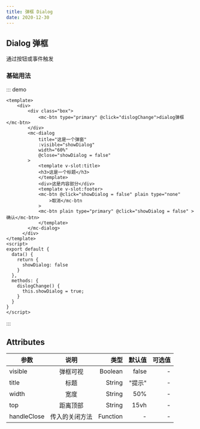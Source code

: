 ```yaml
---
title: 弹框 Dialog
date: 2020-12-30
---
```


## Dialog 弹框

通过按钮或事件触发

### 基础用法

::: demo

```vue
<template>
    <div>
        <div class="box">
            <mc-btn type="primary" @click="dislogChange">dialog弹框</mc-btn>
        </div>
        <mc-dialog
            title="这是一个弹窗"
            :visible="showDialog"
            width="60%"
            @close="showDialog = false"
        >
            <template v-slot:title>
            <h3>这是一个标题</h3>
            </template>
            <div>这是内容部分</div>
            <template v-slot:footer>
            <mc-btn @click="showDialog = false" plain type="none"
                >取消</mc-btn
            >
            <mc-btn plain type="primary" @click="showDialog = false" >确认</mc-btn>
            </template>
        </mc-dialog>
      </div>
</template>
<script>
export default {
  data() {
    return {
      showDialog: false
    }
  },
  methods: {
    dislogChange() {
      this.showDialog = true;
    }
  }
}
</script>
```

:::

## Attributes

| 参数      |        说明        |    类型 | 默认值 | 可选值 |
| --------- | :----------------: | ------: | -----: | -----: |
| visible      |     弹框可视     |  Boolean |   false |      - |
| title  |      标题      | String |  "提示" |      - |
| width |     宽度     | String |  50% |      - |
| top    | 距离顶部 |      String |      15vh|      - |
| handleClose    | 传入的关闭方法 |       Function |      - |      - |
